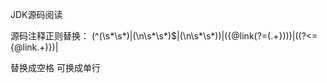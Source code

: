 JDK源码阅读

源码注释正则替换：
(^(\s\*\s*)|(\n\s\*\s*)$|(\n\s\*\s*))|(\{@link(?=(.+\})))|((?<=\{@link.+)\})|<p>
替换成空格
可换成单行